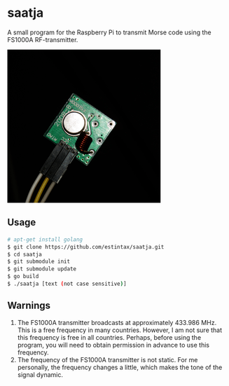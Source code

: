 # saatja

A small program for the Raspberry Pi to transmit Morse code using the FS1000A RF-transmitter.

![FS1000A](https://raw.githubusercontent.com/estintax/saatja/master/doc/fs1000a.png)

## Usage

```Bash
# apt-get install golang
$ git clone https://github.com/estintax/saatja.git
$ cd saatja
$ git submodule init
$ git submodule update
$ go build
$ ./saatja [text (not case sensitive)]
```

## Warnings

1. The FS1000A transmitter broadcasts at approximately 433.986 MHz. This is a free frequency in many countries. However, I am not sure that this frequency is free in all countries. Perhaps, before using the program, you will need to obtain permission in advance to use this frequency.
2. The frequency of the FS1000A transmitter is not static. For me personally, the frequency changes a little, which makes the tone of the signal dynamic.
